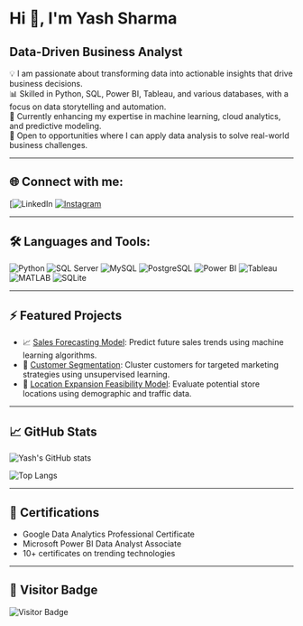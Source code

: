 # Hi 👋, I'm Yash Sharma

## Data-Driven Business Analyst

💡 I am passionate about transforming data into actionable insights that drive business decisions.  
📊 Skilled in Python, SQL, Power BI, Tableau, and various databases, with a focus on data storytelling and automation.  
🌱 Currently enhancing my expertise in machine learning, cloud analytics, and predictive modeling.  
🚀 Open to opportunities where I can apply data analysis to solve real-world business challenges.

---

## 🌐 Connect with me:
[![LinkedIn](https://www.linkedin.com/in/yashsharmays3/)
[![Instagram](https://img.shields.io/badge/Instagram-E4405F?logo=instagram&logoColor=white)](https://www.instagram.com/your-instagram/)

---

## 🛠️ Languages and Tools:
![Python](https://img.shields.io/badge/Python-3776AB?logo=python&logoColor=white)
![SQL Server](https://img.shields.io/badge/SQL%20Server-CC2927?logo=microsoft-sql-server&logoColor=white)
![MySQL](https://img.shields.io/badge/MySQL-4479A1?logo=mysql&logoColor=white)
![PostgreSQL](https://img.shields.io/badge/PostgreSQL-336791?logo=postgresql&logoColor=white)
![Power BI](https://img.shields.io/badge/Power%20BI-F2C811?logo=powerbi&logoColor=black)
![Tableau](https://img.shields.io/badge/Tableau-E97627?logo=tableau&logoColor=white)
![MATLAB](https://img.shields.io/badge/MATLAB-0076A8?logo=mathworks&logoColor=white)
![SQLite](https://img.shields.io/badge/SQLite-003B57?logo=sqlite&logoColor=white)

---

## ⚡ Featured Projects
- 📈 [Sales Forecasting Model](https://github.com/your-repo): Predict future sales trends using machine learning algorithms.
- 🛒 [Customer Segmentation](https://github.com/your-repo): Cluster customers for targeted marketing strategies using unsupervised learning.
- 🏪 [Location Expansion Feasibility Model](https://github.com/your-repo): Evaluate potential store locations using demographic and traffic data.

---

## 📈 GitHub Stats
![Yash's GitHub stats](https://github-readme-stats.vercel.app/api?username=YashSharmaYS&show_icons=true&theme=dark)

![Top Langs](https://github-readme-stats.vercel.app/api/top-langs/?username=YashSharmaYS&layout=compact&theme=dark)

---

## 🏅 Certifications
- Google Data Analytics Professional Certificate
- Microsoft Power BI Data Analyst Associate
- 10+ certificates on trending technologies

---

## 🚀 Visitor Badge
![Visitor Badge](https://visitor-badge.laobi.icu/badge?page_id=YashSharmaYS.YashSharmaYS)
